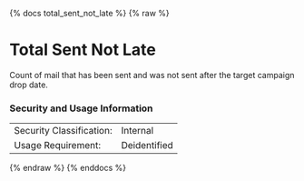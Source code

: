 {% docs total_sent_not_late %}
{% raw %}

<a name="total_sent_not_late"></a>
# Total Sent Not Late

Count of mail that has been sent and was not sent after the target campaign drop date.

### Security and Usage Information
|    |    |
|---|---|
|Security Classification:| Internal |
|Usage Requirement:| Deidentified |

{% endraw %}
{% enddocs %}